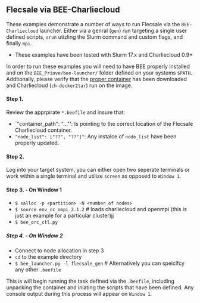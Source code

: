 ## Flecsale via BEE-Charliecloud
These examples demonstrate a number of ways to run Flecsale via the `BEE-Charliecloud` launcher. Either via a genral (`gen`) run targeting a single user defined scripts, `srun` utizling the Slurm command and custom flags, and finally `mpi`.

* These examples have been tested with Slurm 17.x and Charliecloud 0.9+

In order to run these examples you will need to have BEE properly installed and on the `BEE_Priave/bee-launcher/` folder defined on your systems `$PATH`.
Addtionally, please verify that the [proper container](https://hub.docker.com/r/beelanl/flecsale/) has been downloaded and Charliecloud (`ch-docker2tar`) run on the image. 

#### Step 1. 
Review the apprpirate `*.beefile` and insure that:
* `"container_path": "..."': Is pointing to the correct location of the Flecsale Charliecloud container.
* `"node_list": ["??", "??"]"`: Any instalce of `node_list` have been properly updated.

#### Step 2.
Log into your target system, you can either open two seperate terminals or work within a single terminal and utilize `screen` as opposed to `Window 1`.

#### Step 3. - On Window 1 
* `$ salloc -p <partition> -N <number of nodes>`
* `$ source env_cc_ompi_2.1.2` # loads charliecloud and openmpi (this is just an example for a particular cluster)jj
* `$ bee_orc_ctl.py` 

##### Step 4. - On Window 2
* Connect to node allocation in step 3
* `cd` to the example directory
* `$ bee_launcher.py -l flecsale_gen` # Alternatively you can speicifcy any other `.beefile`

This is will begin running the task defined via the `.beefile`, including unpacking the container and iniating the scripts that have been defined. Any console output during this process will appear on `Window 1`.
